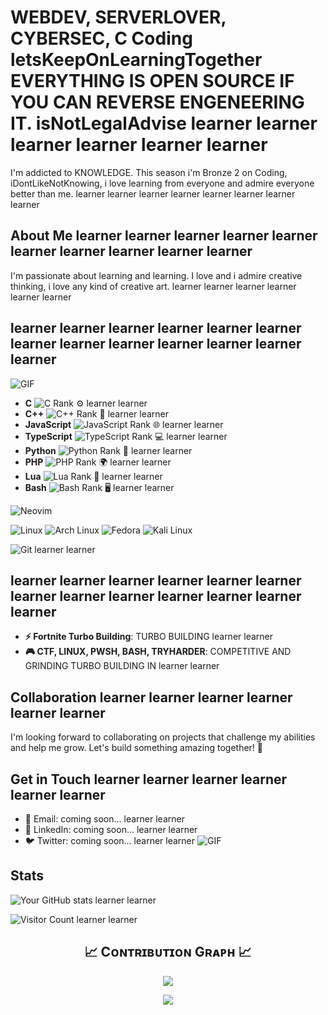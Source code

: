 # WEBDEV, SERVERLOVER, CYBERSEC, C Coding letsKeepOnLearningTogether EVERYTHING IS OPEN SOURCE IF YOU CAN REVERSE ENGENEERING IT. isNotLegalAdvise learner learner learner learner learner learner



I'm addicted to KNOWLEDGE. This season i'm Bronze 2 on Coding, iDontLikeNotKnowing, i love learning from everyone and admire everyone better than me. learner learner learner learner learner learner learner learner

## About Me learner learner learner learner learner learner learner learner learner learner

I'm passionate about learning and learning. I love and i admire creative thinking, i love any kind of creative art. learner learner learner learner learner learner

## learner learner learner learner learner learner learner learner learner learner learner learner learner
![GIF](https://media.tenor.com/dutdoOw7PjsAAAAj/happy-cat.gif)
- **C** ![C Rank](https://img.shields.io/badge/Rank-Gold-yellow) ⚙️ learner learner
- **C++** ![C++ Rank](https://img.shields.io/badge/Rank-Iron-gray) 🔧 learner learner
- **JavaScript** ![JavaScript Rank](https://img.shields.io/badge/Rank-Silver-lightgray) 🌐 learner learner
- **TypeScript** ![TypeScript Rank](https://img.shields.io/badge/Rank-Silver-lightgray) 💻 learner learner
- **Python** ![Python Rank](https://img.shields.io/badge/Rank-Silver-lightgray) 🐍 learner learner
- **PHP** ![PHP Rank](https://img.shields.io/badge/Rank-Iron-gray) 🌍 learner learner
- **Lua** ![Lua Rank](https://img.shields.io/badge/Rank-Bronze-orange) 🌙 learner learner
- **Bash** ![Bash Rank](https://img.shields.io/badge/Rank-Bronze-orange) 🖥️ learner learner


![Neovim](https://icons.iconarchive.com/icons/papirus-team/papirus-apps/512/nvim-icon.png)


![Linux](https://img.shields.io/badge/Linux-FCC624?style=for-the-badge&logo=linux&logoColor=black)
![Arch Linux](https://img.shields.io/badge/Arch_Linux-1793D1?style=for-the-badge&logo=arch-linux&logoColor=white)
![Fedora](https://img.shields.io/badge/Fedora-294172?style=for-the-badge&logo=fedora&logoColor=white)
![Kali Linux](https://img.shields.io/badge/Kali_Linux-557C94?style=for-the-badge&logo=kalilinux&logoColor=white)

![Git](https://img.shields.io/badge/Git-F05032?style=for-the-badge&logo=git&logoColor=white) learner learner

## learner learner learner learner learner learner learner learner learner learner learner learner learner

- **⚡ Fortnite Turbo Building**: TURBO BUILDING  learner learner
- **🎮 CTF, LINUX, PWSH, BASH, TRYHARDER**: COMPETITIVE AND GRINDING TURBO BUILDING IN  learner learner

## Collaboration learner learner learner learner learner learner

I'm looking forward to collaborating on projects that challenge my abilities and help me grow. Let's build something amazing together! 🤝

## Get in Touch learner learner learner learner learner learner
- 📧 Email: coming soon... learner learner
- 💼 LinkedIn: coming soon... learner learner
- 🐦 Twitter: coming soon... learner learner
![GIF](https://media.tenor.com/dutdoOw7PjsAAAAj/happy-cat.gif)
## Stats

![Your GitHub stats](https://github-readme-stats.vercel.app/api?username=MindfulLearner&show_icons=true&theme=radical) learner learner

![Visitor Count](https://komarev.com/ghpvc/?username=MindfulLearner&style=flat-square) learner learner

<!--Contribution Graph-->
<h2 align="center">📈 Cᴏɴᴛʀɪʙᴜᴛɪᴏɴ Gʀᴀᴘʜ 📈</h2>
<div align="center">
    <img src="https://github-readme-activity-graph.vercel.app/graph?username=MindfulLearner&bg_color=220a28&&color=ffffff&line=c56a90&point=ffeb95&area=false&hide_border=false" border-radius="15">
</div>


<p align="center">
  <img src="https://capsule-render.vercel.app/api?type=waving&color=gradient&height=65&section=footer" width:"100%"/>
</p>
